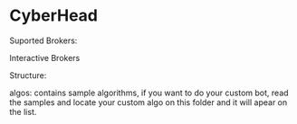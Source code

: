 # CyberHead
Suported Brokers:

Interactive Brokers



Structure:

algos: contains sample algorithms, if you want to do your custom bot, read the samples and locate your custom algo on this folder and it will apear on the list.
